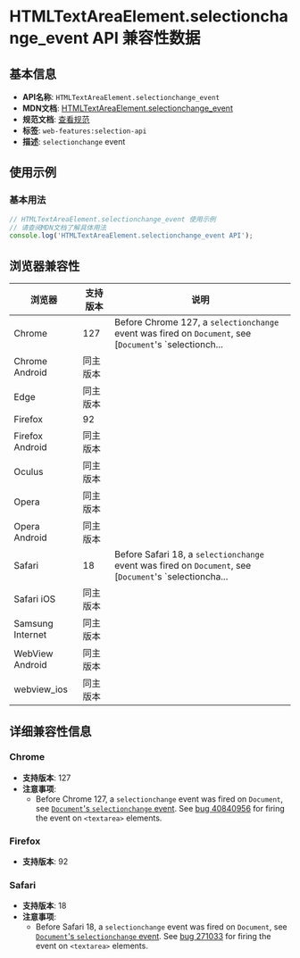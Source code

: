 # HTMLTextAreaElement.selectionchange_event API 兼容性数据

## 基本信息

- **API名称**: `HTMLTextAreaElement.selectionchange_event`
- **MDN文档**: [HTMLTextAreaElement.selectionchange_event](https://developer.mozilla.org/docs/Web/API/HTMLTextAreaElement/selectionchange_event)
- **规范文档**: [查看规范](https://w3c.github.io/selection-api/#selectionchange-event,https://w3c.github.io/selection-api/#dom-globaleventhandlers-onselectionchange)
- **标签**: `web-features:selection-api`
- **描述**: `selectionchange` event

## 使用示例

### 基本用法

```javascript
// HTMLTextAreaElement.selectionchange_event 使用示例
// 请查阅MDN文档了解具体用法
console.log('HTMLTextAreaElement.selectionchange_event API');
```

## 浏览器兼容性

| 浏览器 | 支持版本 | 说明 |
|--------|----------|------|
| Chrome | 127 | Before Chrome 127, a `selectionchange` event was fired on `Document`, see [`Document`'s `selectionch... |
| Chrome Android | 同主版本 |  |
| Edge | 同主版本 |  |
| Firefox | 92 |  |
| Firefox Android | 同主版本 |  |
| Oculus | 同主版本 |  |
| Opera | 同主版本 |  |
| Opera Android | 同主版本 |  |
| Safari | 18 | Before Safari 18, a `selectionchange` event was fired on `Document`, see [`Document`'s `selectioncha... |
| Safari iOS | 同主版本 |  |
| Samsung Internet | 同主版本 |  |
| WebView Android | 同主版本 |  |
| webview_ios | 同主版本 |  |

## 详细兼容性信息

### Chrome

- **支持版本**: 127
- **注意事项**:
  - Before Chrome 127, a `selectionchange` event was fired on `Document`, see [`Document`'s `selectionchange` event](https://developer.mozilla.org/docs/Web/API/Document/selectionchange_event). See [bug 40840956](https://crbug.com/40840956) for firing the event on `<textarea>` elements.

### Firefox

- **支持版本**: 92

### Safari

- **支持版本**: 18
- **注意事项**:
  - Before Safari 18, a `selectionchange` event was fired on `Document`, see [`Document`'s `selectionchange` event](https://developer.mozilla.org/docs/Web/API/Document/selectionchange_event). See [bug 271033](https://webkit.org/b/271033) for firing the event on `<textarea>` elements.

